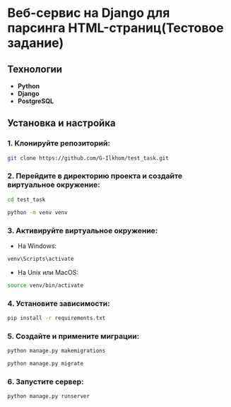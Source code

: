 # Веб-сервис на Django для парсинга HTML-страниц(Тестовое задание)

## Технологии
- **Python**
- **Django**
- **PostgreSQL**

## Установка и настройка
### 1. Клонируйте репозиторий:
```sh
git clone https://github.com/G-Ilkhom/test_task.git
```
### 2. Перейдите в директорию проекта и создайте виртуальное окружение:
```sh
cd test_task
```
```sh
python -m venv venv
```

### 3. Активируйте виртуальное окружение:
- На Windows:
```sh
venv\Scripts\activate
```
- На Unix или MacOS:
```sh
source venv/bin/activate
```
### 4. Установите зависимости:
```sh
pip install -r requirements.txt
```
### 5. Создайте и примените миграции:
```sh
python manage.py makemigrations
```
```sh
python manage.py migrate
```

### 6. Запустите сервер:
```sh
python manage.py runserver
```
